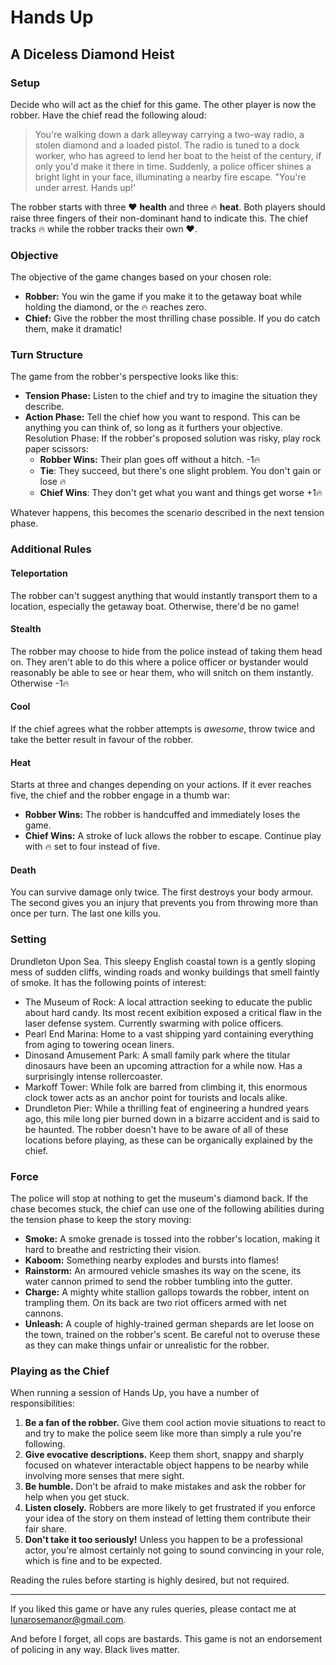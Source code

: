 # Hands Up
## A Diceless Diamond Heist

### Setup
Decide who will act as the chief for this game. The other player is now the robber. Have the chief read the following aloud:
> You're walking down a dark alleyway carrying a two-way radio, a stolen diamond and a loaded pistol. The radio is tuned to a dock worker, who has agreed to lend her boat to the heist of the century, if only you'd make it there in time. Suddenly, a police officer shines a bright light in your face, illuminating a nearby fire escape.
> "You're under arrest. Hands up!'

The robber starts with three ❤️ **health** and three 🔥 **heat**. Both players should raise three fingers of their non-dominant hand to indicate this. The chief tracks 🔥 while the robber tracks their own ❤️.

### Objective
The objective of the game changes based on your chosen role:
- **Robber:** You win the game if you make it to the getaway boat while holding the diamond, or the 🔥 reaches zero.
- **Chief:** Give the robber the most thrilling chase possible. If you do catch them, make it dramatic!

### Turn Structure
The game from the robber's perspective looks like this:
- **Tension Phase:** Listen to the chief and try to imagine the situation they describe.
- **Action Phase:** Tell the chief how you want to respond. This can be anything you can think of, so long as it furthers your objective.
Resolution Phase: If the robber's proposed solution was risky, play rock paper scissors:
    - **Robber Wins:** Their plan goes off without a hitch. -1🔥
    - **Tie**: They succeed, but there's one slight problem. You don't gain or lose 🔥
    - **Chief Wins**: They don't get what you want and things get worse +1🔥

Whatever happens, this becomes the scenario described in the next tension phase.

### Additional Rules
#### Teleportation
The robber can't suggest anything that would instantly transport them to a location, especially the getaway boat. Otherwise, there'd be no game!

#### Stealth
The robber may choose to hide from the police instead of taking them head on. They aren't able to do this where a police officer or bystander would reasonably be able to see or hear them, who will snitch on them instantly. Otherwise -1🔥

#### Cool
If the chief agrees what the robber attempts is *awesome*, throw twice and take the better result in favour of the robber.

#### Heat
Starts at three and changes depending on your actions. If it ever reaches five, the chief and the robber engage in a thumb war:
- **Robber Wins:** The robber is handcuffed and immediately loses the game.
- **Chief Wins:** A stroke of luck allows the robber to escape. Continue play with 🔥 set to four instead of five.

#### Death
You can survive damage only twice. The first destroys your body armour. The second gives you an injury that prevents you from throwing more than once per turn. The last one kills you.

### Setting
Drundleton Upon Sea. This sleepy English coastal town is a gently sloping mess of sudden cliffs, winding roads and wonky buildings that smell faintly of smoke. It has the following points of interest:
- The Museum of Rock: A local attraction seeking to educate the public about hard candy. Its most recent exibition exposed a critical flaw in the laser defense system. Currently swarming with police officers.
- Pearl End Marina: Home to a vast shipping yard containing everything from aging  to towering ocean liners.
- Dinosand Amusement Park: A small family park where the titular dinosaurs have been an upcoming attraction for a while now. Has a surprisingly intense rollercoaster.
- Markoff Tower: While folk are barred from climbing it, this enormous clock tower acts as an anchor point for tourists and locals alike.
- Drundleton Pier: While a thrilling feat of engineering a hundred years ago, this mile long pier burned down in a bizarre accident and is said to be haunted.
The robber doesn't have to be aware of all of these locations before playing, as these can be organically explained by the chief.

### Force
The police will stop at nothing to get the museum's diamond back. If the chase becomes stuck, the chief can use one of the following abilities during the tension phase to keep the story moving:
- **Smoke:** A smoke grenade is tossed into the robber's location, making it hard to breathe and restricting their vision.
- **Kaboom:** Something nearby explodes and bursts into flames!
- **Rainstorm:** An armoured vehicle smashes its way on the scene, its water cannon primed to send the robber tumbling into the gutter.
- **Charge:** A mighty white stallion gallops towards the robber, intent on trampling them. On its back are two riot officers armed with net cannons.
- **Unleash:** A couple of highly-trained german shepards are let loose on the town, trained on the robber's scent.
Be careful not to overuse these as they can make things unfair or unrealistic for the robber.

### Playing as the Chief
When running a session of Hands Up, you have a number of responsibilities:
1. **Be a fan of the robber.** Give them cool action movie situations to react to and try to make the police seem like more than simply a rule you're following.
2. **Give evocative descriptions.** Keep them short, snappy and sharply focused on whatever interactable object happens to be nearby while involving more senses that mere sight.
3. **Be humble.** Don't be afraid to make mistakes and ask the robber for help when you get stuck.
4. **Listen closely.** Robbers are more likely to get frustrated if you enforce your idea of the story on them instead of letting them contribute their fair share.
5. **Don't take it too seriously!** Unless you happen to be a professional actor, you're almost certainly not going to sound convincing in your role, which is fine and to be expected.

Reading the rules before starting is highly desired, but not required.

--------------------------------------------------------------------------------

If you liked this game or have any rules queries, please contact me at lunarosemanor@gmail.com.

And before I forget, all cops are bastards. This game is not an endorsement of policing in any way. Black lives matter.
